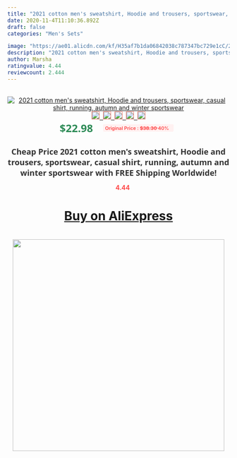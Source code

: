 ```yaml
---
title: "2021 cotton men's sweatshirt, Hoodie and trousers, sportswear, casual shirt, running, autumn and winter sportswear"
date: 2020-11-4T11:10:36.892Z
draft: false
categories: "Men's Sets"

image: "https://ae01.alicdn.com/kf/H35af7b1da06842038c787347bc729e1cC/2021-cotton-men-s-sweatshirt-Hoodie-and-trousers-sportswear-casual-shirt-running-autumn-and-winter-sportswear.jpg"
description: "2021 cotton men's sweatshirt, Hoodie and trousers, sportswear, casual shirt, running, autumn and winter sportswear"
author: Marsha
ratingvalue: 4.44
reviewcount: 2.444
---
```

<br>
<div style="text-align: center;">
<a href="https://s.click.aliexpress.com/e/_AlrIED" target="_blank" rel="nofollow noopener noreferrer"><img alt="2021 cotton men's sweatshirt, Hoodie and trousers, sportswear, casual shirt, running, autumn and winter sportswear" class="magnifier-image" src="https://ae01.alicdn.com/kf/H35af7b1da06842038c787347bc729e1cC/2021-cotton-men-s-sweatshirt-Hoodie-and-trousers-sportswear-casual-shirt-running-autumn-and-winter-sportswear.jpg_640x640.jpg">
<br>
<img style="border:1px solid salmon" src="https://ae01.alicdn.com/kf/H35af7b1da06842038c787347bc729e1cC/2021-cotton-men-s-sweatshirt-Hoodie-and-trousers-sportswear-casual-shirt-running-autumn-and-winter-sportswear.jpg_120x120.jpg">&nbsp;&nbsp;<img style="border:1px solid salmon" src="https://ae01.alicdn.com/kf/H4d3bec55ee974235a9bc2279b4b19574o/2021-cotton-men-s-sweatshirt-Hoodie-and-trousers-sportswear-casual-shirt-running-autumn-and-winter-sportswear.jpg_120x120.jpg">&nbsp;&nbsp;<img style="border:1px solid salmon" src="https://ae01.alicdn.com/kf/H516fc84e571c403dab89a83681a6c6a8X/2021-cotton-men-s-sweatshirt-Hoodie-and-trousers-sportswear-casual-shirt-running-autumn-and-winter-sportswear.jpg_120x120.jpg">&nbsp;&nbsp;<img style="border:1px solid salmon" src="https://ae01.alicdn.com/kf/H23799d5bf8ce41a6a019a22e07478b02o/2021-cotton-men-s-sweatshirt-Hoodie-and-trousers-sportswear-casual-shirt-running-autumn-and-winter-sportswear.jpg_120x120.jpg">&nbsp;&nbsp;<img style="border:1px solid salmon" src="https://ae01.alicdn.com/kf/H903dc423e37b4dafaa04c7ab29025f4dv/2021-cotton-men-s-sweatshirt-Hoodie-and-trousers-sportswear-casual-shirt-running-autumn-and-winter-sportswear.jpg_120x120.jpg"></a></div><br0>
<div style="text-align: center;"><span style="background-color: white; border: 0px; box-sizing: border-box; color: seagreen; display: inline-block; font-family: &quot;open sans&quot; , &quot;arial&quot; , &quot;helvetica&quot; , sans-serif , &quot;heiti&quot;; font-size: 24px; font-stretch: inherit; font-weight: 700; line-height: inherit; margin: 0px 10px 0px 0px; padding: 0px; vertical-align: middle;">$22.98 </span>
<span style="background: rgb(255 , 241 , 241); border-radius: 3px; border: 0px; box-sizing: border-box; color: #ff4747; display: inline-block; font-family: inherit; font-size: 12px; font-stretch: inherit; font-style: inherit; font-variant: inherit; font-weight: 600; line-height: inherit; margin: 0px; padding: 2px 5px; transform: scale(0.9); vertical-align: middle;">Original Price : <b style="text-decoration: line-through;">$38.30 </b> 40%&nbsp;&nbsp;</span></div>
<h1 style="color: #333333; display: inline-block; font-family: &quot;open sans&quot; , &quot;arial&quot; , &quot;helvetica&quot; , sans-serif , &quot;heiti&quot;; font-size: 18px; font-stretch: inherit; font-weight: 700; text-align: center;">Cheap Price 2021 cotton men's sweatshirt, Hoodie and trousers, sportswear, casual shirt, running, autumn and winter sportswear with FREE Shipping Worldwide!</h1>
<div style="color: #ff4747; text-align: center;">
<img src="https://4.bp.blogspot.com/-M0ZcTcb-5uY/XleCXlxnR4I/AAAAAAAAAEc/OrjgMkXV1oMQFaCRZj5HQwOCBcu3w1FegCPcBGAYYCw/s1600/star.png" style="height: 15px;">&nbsp;<b>4.44</b></div>
<div class="button_cont" align="center"><a class="buynow_a" href="https://s.click.aliexpress.com/e/_AlrIED" target="_blank" rel="nofollow noopener noreferrer"><H1>Buy on AliExpress</H1></a></div><br>
<div class="separator" style="clear: both; text-align: center;">
<img src="https://lh3.googleusercontent.com/-pTy5HemUv9M/XlePHvY0dAI/AAAAAAAAAE4/0nX5iRUoIWY8eMW9Dpxeirr157OZliDIgCLcBGAsYHQ/s1600/badge.gif" width="480">
</div>
